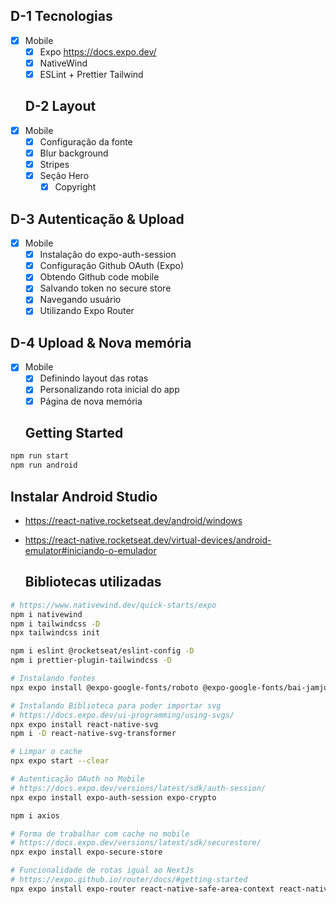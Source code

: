   ## D-1 Tecnologias
- [x] Mobile
	- [x] Expo	https://docs.expo.dev/
	- [x] NativeWind
	- [x] ESLint + Prettier Tailwind

  ## D-2 Layout
- [x] Mobile
	- [x] Configuração da fonte
  - [x] Blur background
  - [x] Stripes
  - [x] Seção Hero
	- [x] Copyright

## D-3 Autenticação & Upload
- [x] Mobile
	- [x] Instalação do expo-auth-session
	- [x] Configuração Github OAuth (Expo)
	- [x] Obtendo Github code mobile
	- [x] Salvando token no secure store
	- [x] Navegando usuário
	- [x] Utilizando Expo Router

## D-4 Upload & Nova memória
- [x] Mobile
	- [x] Definindo layout das rotas
	- [x] Personalizando rota inicial do app
	- [x] Página de nova memória

  ## Getting Started
```bash
npm run start
npm run android
```

## Instalar Android Studio
- https://react-native.rocketseat.dev/android/windows
- https://react-native.rocketseat.dev/virtual-devices/android-emulator#iniciando-o-emulador

  ## Bibliotecas utilizadas
```sh
# https://www.nativewind.dev/quick-starts/expo
npm i nativewind
npm i tailwindcss -D
npx tailwindcss init

npm i eslint @rocketseat/eslint-config -D
npm i prettier-plugin-tailwindcss -D

# Instalando fontes
npx expo install @expo-google-fonts/roboto @expo-google-fonts/bai-jamjuree expo-font

# Instalando Biblioteca para poder importar svg
# https://docs.expo.dev/ui-programming/using-svgs/
npx expo install react-native-svg
npm i -D react-native-svg-transformer

# Limpar o cache
npx expo start --clear

# Autenticação OAuth no Mobile
# https://docs.expo.dev/versions/latest/sdk/auth-session/
npx expo install expo-auth-session expo-crypto

npm i axios

# Forma de trabalhar com cache no mobile
# https://docs.expo.dev/versions/latest/sdk/securestore/
npx expo install expo-secure-store

# Funcionalidade de rotas igual ao NextJs
# https://expo.github.io/router/docs/#getting-started
npx expo install expo-router react-native-safe-area-context react-native-screens expo-linking expo-constants expo-status-bar

```